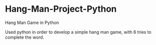 # Hang-Man-Project-Python
Hang Man Game in Python

Used python in order to develop a simple hang man game, with 6 tries to complete the word.
